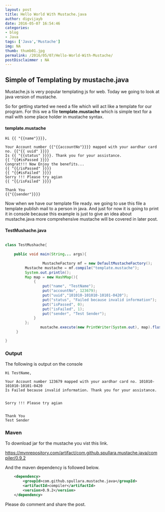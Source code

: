 ```yaml
---
layout: post
title: Hello World With Mustache.java
author: digvijayb
date: 2016-05-07 16:54:46
categories:
- blog
- Java
tags: ['Java','Mustache']
img: NA
thumb: thumb01.jpg
permalink: /2016/05/07/Hello-World-With-Mustache/
postDisclaimmer : NA
---
```

## Simple of Templating by mustache.java

Mustache.js is very popular templating js for web. Today we going to look at java version of mustache.

So for getting started we need a file which will act like a template for our program. 
For this we a file **template.mustache** which is simple text for a mail with some place holder in mustache syntax.<!--more-->

#### template.mustache

```
Hi {{ "{{name"}}}},

Your Account number {{"{{accountNo"}}}} mapped with your aardhar card no. {{"{{ uuid" }}}}
Is {{ "{{status" }}}}. Thank you for your assistance.
{{ "{{#isPassed }}}}
Congrat!!! Now Enjoy the benefits...
{{ "{{/isPassed" }}}}
{{ "{{#isFailed" }}}}
Sorry !!! Please try agian
{{ "{{/isFailed" }}}}

Thank You
{{"{{sender"}}}}
```

Now when we have our template file ready. we going to use this file a template publish mail to a person in java. And just for now it is going to print it in console because this example is just to give an idea about mustache.java more comprehensive mustache will be covered in later post.

#### TestMushache.java

```java

class TestMushache{
   
    public void main(String... args){
     
                 MustacheFactory mf = new DefaultMustacheFactory();
         Mustache mustache = mf.compile("template.mustache");
         System.out.println();
         Map map = new HashMap(){
             {
                 put("name", "TestName");
                 put("accountNo", 123679);
                 put("uuid","101010-101010-10101-0420");
                 put("status", "Failed because invalid information");
                 put("isPassed", 0);
                 put("isFailed", 1);
                 put("sender", "Test Sender");
             }
         };
                mustache.execute(new PrintWriter(System.out), map).flush();
     }

}
```

### Output 

The following is output on the console

```
Hi TestName,

Your Account number 123679 mapped with your aardhar card no. 101010-101010-10101-0420
Is Failed because invalid information. Thank you for your assistance.


Sorry !!! Please try agian


Thank You
Test Sender
```

### Maven

To download jar for the mustache you vist this link.

<a href="https://mvnrepository.com/artifact/com.github.spullara.mustache.java/compiler/0.9.2" target="_blank">
    https://mvnrepository.com/artifact/com.github.spullara.mustache.java/compiler/0.9.2
</a>

And the maven dependency is followed below.

```xml
    <dependency>
		<groupId>com.github.spullara.mustache.java</groupId>
		<artifactId>compiler</artifactId>
		<version>0.9.2</version>
	</dependency>
```

Please do comment and share the post.